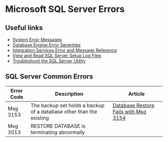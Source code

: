 # Microsoft SQL Server Errors


## Useful links
 - [System Error Messages](https://technet.microsoft.com/en-us/library/cc645603%28v=sql.105%29.aspx)
 - [Database Engine Error Severities](https://msdn.microsoft.com/en-us/library/ms164086.aspx)
 - [Integration Services Error and Message Reference](https://msdn.microsoft.com/en-us/library/ms345164.aspx)
 - [View and Read SQL Server Setup Log Files](https://msdn.microsoft.com/en-us/library/ms143702.aspx)
 - [Troubleshoot the SQL Server Utility](https://msdn.microsoft.com/en-us/library/ee210592.aspx)


## SQL Server Common Errors

| Error Code | Description                                                         | Article                                |
|------------|---------------------------------------------------------------------|----------------------------------------|
| Msg 3153   | The backup set holds a backup of a database other than the existing | [Database Restore Fails with Msg 3154] |
| Msg 3013   | RESTORE DATABASE is terminating abnormally                          |                                        |


[Database Restore Fails with Msg 3154]://www.patrickkeisler.com/2016/05/database-restore-fails-with-msg-3154.html
